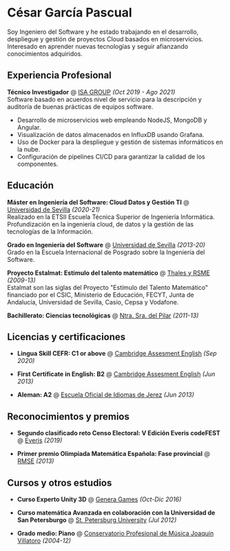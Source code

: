 # César García Pascual

Soy Ingeniero del Software y he estado trabajando en el desarrollo, despliegue y gestión de proyectos Cloud basados en microservicios. Interesado en aprender nuevas tecnologías y seguir afianzando conocimientos adquiridos.

## Experiencia Profesional

**Técnico Investigador** @ [ISA GROUP](https://www.isa.us.es/3.0/) _(Oct 2019 - Ago 2021)_ <br>
Software basado en acuerdos nivel de servicio para la descripción y auditoría de buenas prácticas de equipos software.
- Desarrollo de microservicios web empleando NodeJS, MongoDB y Angular.
- Visualización de datos almacenados en InfluxDB usando Grafana.
- Uso de Docker para la despliegue y gestión de sistemas informáticos en la nube.
- Configuración de pipelines CI/CD para garantizar la calidad de los componentes.

## Educación

**Máster en Ingeniería del Software: Cloud Datos y Gestión TI** @ [Universidad de Sevilla](https://masteroficial.us.es/mis/index.html) _(2020-21)_ <br>
Realizado en la ETSII Escuela Técnica Superior de Ingeniería Informática. Profundización en la ingeniería cloud, de datos y la gestión de las tecnologías de la Información.

**Grado en Ingeniería del Software** @ [Universidad de Sevilla](https://www.informatica.us.es/index.php/grados/ingenieria-del-software) _(2013-20)_ <br>
Grado en la Escuela Internacional de Posgrado sobre la Ingeniería del Software.

**Proyecto Estalmat: Estimulo del talento matemático** @ [Thales y RSME](https://thales.cica.es/estalmat/) _(2009-13)_ <br>
Estalmat son las siglas del Proyecto "Estímulo del Talento Matemático" financiado por el CSIC, Ministerio de Educación, FECYT, Junta de Andalucía, Universidad de Sevilla, Casio, Cepsa y Vodafone.

**Bachillerato: Ciencias tecnológicas** @ [Ntra. Sra. del Pilar](https://marianistasjerez.org/) _(2011-13)_ <br>


## Licencias y certificaciones

- **Lingua Skill CEFR: C1 or above** @ [Cambridge Assesment English](https://www.cambridgeenglish.org/exams-and-tests/linguaskill/) _(Sep 2020)_ <br>

- **First Certificate in English: B2** @ [Cambridge Assesment English](https://www.cambridgeenglish.org/exams-and-tests/first/) _(Jun 2013)_ <br>

- **Aleman: A2** @ [Escuela Oficial de Idiomas de Jerez](http://www.eoijerez.com/) _(Jun 2013)_ <br>

## Reconocimientos y premios

- **Segundo clasificado reto Censo Electoral: V Edición Everis codeFEST** @ [Everis](http://codefest.everis.com/) _(2019)_ <br>

- **Primer premio Olimpiada Matemática Española: Fase provincial** @ [RMSE](http://www.olimpiadamatematica.es/platea.pntic.mec.es/_csanchez/olimmain.html) _(2013)_ <br>

## Cursos y otros estudios

- **Curso Experto Unity 3D** @ [Genera Games](https://genjoy.com/) _(Oct-Dic 2016)_ <br>

- **Curso matemática Avanzada en colaboración con la Universidad de San Petersburgo** @ [St. Petersburg University](https://english.spbu.ru/) _(Jul 2012)_ <br>

- **Grado medio: Piano** @ [Conservatorio Profesional de Música Joaquín Villatoro](https://www.cpmjerez.es/) _(2004-12)_ <br>
